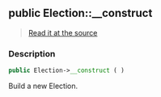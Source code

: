 ## public Election::__construct

> [Read it at the source](https://github.com/julien-boudry/Condorcet/blob/master/src/Election.php#L136)

### Description    

```php
public Election->__construct ( )
```

Build a new Election.
    